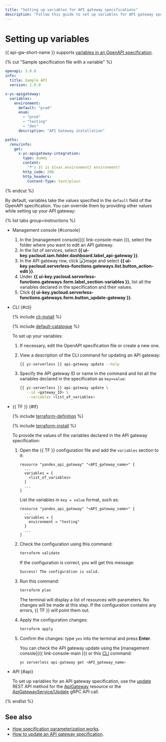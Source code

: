 ```yaml
---
title: "Setting up variables for API gateway specifications"
description: "Follow this guide to set up variables for API gateway specifications."
---
```


# Setting up variables

{{ api-gw-short-name }} supports [variables in an OpenAPI specification](../concepts/extensions/parametrization.md).

{% cut "Sample specification file with a variable" %}

```yaml
openapi: 3.0.0
info:
  title: Sample API
  version: 1.0.0

x-yc-apigateway:
  variables:
    environment:
      default: "prod"
      enum:
        - "prod"
        - "testing"
        - "dev"
      description: "API Gateway installation"

paths:
  /env/info:
    get:
      x-yc-apigateway-integration:
        type: dummy
        content:
          '*': It is ${var.environment} environment!
        http_code: 200
        http_headers:
          Content-Type: text/plain
```

{% endcut %}

By default, variables take the values specified in the `default` field of the OpenAPI specification. You can override them by providing other values while setting up your API gateway:

{% list tabs group=instructions %}

- Management console {#console}

   1. In the [management console]({{ link-console-main }}), select the folder where you want to edit an API gateway.
   1. In the list of services, select **{{ ui-key.yacloud.iam.folder.dashboard.label_api-gateway }}**.
   1. In the API gateway row, click ![image](../../_assets/options.svg) and select **{{ ui-key.yacloud.serverless-functions.gateways.list.button_action-edit }}**.
   1. Under **{{ ui-key.yacloud.serverless-functions.gateways.form.label_section-variables }}**, list all the variables declared in the specification and their values.
   1. Click **{{ ui-key.yacloud.serverless-functions.gateways.form.button_update-gateway }}**.

- CLI {#cli}

   {% include [cli-install](../../_includes/cli-install.md) %}

   {% include [default-catalogue](../../_includes/default-catalogue.md) %}

   To set up your variables:

   1. If necessary, edit the OpenAPI specification file or create a new one.
   1. View a description of the CLI command for updating an API gateway:

      ```bash
      {{ yc-serverless }} api-gateway update --help
      ```

   1. Specify the API gateway ID or name in the command and list all the variables declared in the specification as `key=value`:

      ```bash
      {{ yc-serverless }} api-gateway update \
         --id <gateway_ID> \
         --variables <list_of_variables>
      ```

- {{ TF }} {#tf}

   {% include [terraform-definition](../../_tutorials/terraform-definition.md) %}

   {% include [terraform-install](../../_includes/terraform-install.md) %}

   To provide the values of the variables declared in the API gateway specification:

   1. Open the {{ TF }} configuration file and add the `variables` section to it:

      ```hcl
      resource "yandex_api_gateway" "<API_gateway_name>" {
        ...
        variables = {
          <list_of_variables>
        }
        ...
      }
      ```

      List the variables in `key = value` format, such as:

      ```hcl
      resource "yandex_api_gateway" "<API_gateway_name>" {
        ...
        variables = {
          environment = "testing"
        }
        ...
      }
      ```

   1. Check the configuration using this command:

      ```bash
      terraform validate
      ```

      If the configuration is correct, you will get this message:

      ```bash
      Success! The configuration is valid.
      ```

   1. Run this command:

      ```bash
      terraform plan
      ```

      The terminal will display a list of resources with parameters. No changes will be made at this step. If the configuration contains any errors, {{ TF }} will point them out.

   1. Apply the configuration changes:

      ```bash
      terraform apply
      ```

   1. Confirm the changes: type `yes` into the terminal and press **Enter**.

      You can check the API gateway update using the [management console]({{ link-console-main }}) or this [CLI](../../cli/quickstart.md) command:

      ```bash
      yc serverless api-gateway get <API_gateway_name>
      ```

- API {#api}

   To set up variables for an API gateway specification, use the [update](../apigateway/api-ref/ApiGateway/update.md) REST API method for the [ApiGateway](../apigateway/api-ref/ApiGateway/index.md) resource or the [ApiGatewayService/Update](../apigateway/api-ref/grpc/apigateway_service.md#Update) gRPC API call.

{% endlist %}

## See also

* [How specification parameterization works](../concepts/extensions/parametrization.md).
* [How to update an API gateway specification](../operations/api-gw-update.md).
